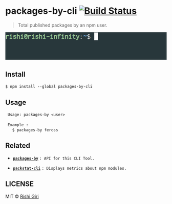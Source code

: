 # packages-by-cli [![Build Status](https://travis-ci.org/CodeDotJS/packages-by-cli.svg?branch=master)](https://travis-ci.org/CodeDotJS/packages-by-cli)

> Total published packages by an npm user.

<p align="center"><img src="https://raw.githubusercontent.com/rishigiridotcom/rishigiri.com/6edaa7d935b07de21951adb77f0e21cefa868763/github/ezgif-3-59be8e1184.gif"></p>

## Install

```
$ npm install --global packages-by-cli
```

## Usage

```
 Usage: packages-by <user>

 Example :
   $ packages-by feross

```

## Related

- __[`packages-by`](https://github.com/CodeDotJS/packages-by)__ `: API for this CLI Tool.`

- __[`packstat-cli`](https://github.com/CodeDotJS/packstat-cli)__ `: Displays metrics about npm modules.`

## LICENSE

MIT &copy; [Rishi Giri](http://rishigiri.com)

